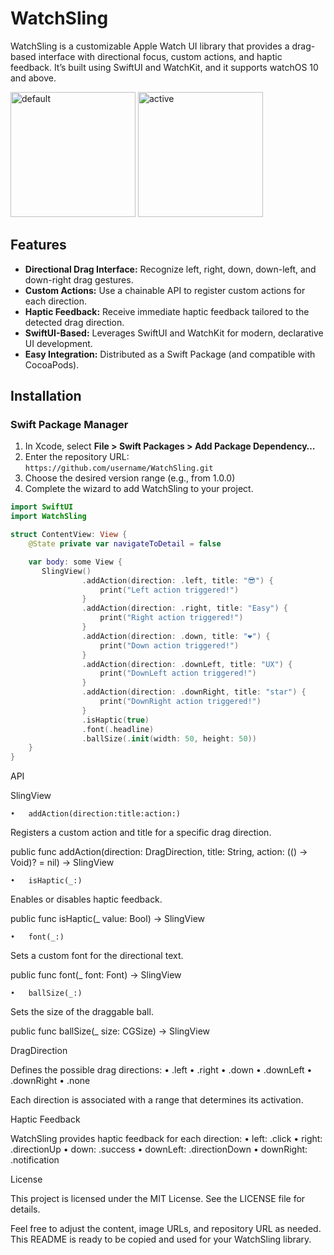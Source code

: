 # WatchSling

WatchSling is a customizable Apple Watch UI library that provides a drag-based interface with directional focus, custom actions, and haptic feedback. It’s built using SwiftUI and WatchKit, and it supports watchOS 10 and above.

<img width="200" alt="default" src="https://github.com/user-attachments/assets/830247f9-ac44-4bf9-9a7d-d801b55b2d22" />
<img width="200" alt="active" src="https://github.com/user-attachments/assets/b255890f-d110-4f19-8fa5-49f36891e4cc" />

## Features

- **Directional Drag Interface:** Recognize left, right, down, down-left, and down-right drag gestures.
- **Custom Actions:** Use a chainable API to register custom actions for each direction.
- **Haptic Feedback:** Receive immediate haptic feedback tailored to the detected drag direction.
- **SwiftUI-Based:** Leverages SwiftUI and WatchKit for modern, declarative UI development.
- **Easy Integration:** Distributed as a Swift Package (and compatible with CocoaPods).

## Installation

### Swift Package Manager

1. In Xcode, select **File > Swift Packages > Add Package Dependency…**
2. Enter the repository URL:  
   `https://github.com/username/WatchSling.git`
3. Choose the desired version range (e.g., from 1.0.0)
4. Complete the wizard to add WatchSling to your project.

```swift
import SwiftUI
import WatchSling

struct ContentView: View {
    @State private var navigateToDetail = false

    var body: some View {
       SlingView()
                .addAction(direction: .left, title: "😎") {
                    print("Left action triggered!")
                }
                .addAction(direction: .right, title: "Easy") {
                    print("Right action triggered!")
                }
                .addAction(direction: .down, title: "❤️") {
                    print("Down action triggered!")
                }
                .addAction(direction: .downLeft, title: "UX") {
                    print("DownLeft action triggered!")
                }
                .addAction(direction: .downRight, title: "star") {
                    print("DownRight action triggered!")
                }
                .isHaptic(true)
                .font(.headline)
                .ballSize(.init(width: 50, height: 50))
    }
}
```
API

SlingView
	
	•	addAction(direction:title:action:)
Registers a custom action and title for a specific drag direction.

public func addAction(direction: DragDirection, title: String, action: (() -> Void)? = nil) -> SlingView


	•	isHaptic(_:)
Enables or disables haptic feedback.

public func isHaptic(_ value: Bool) -> SlingView


	•	font(_:)
Sets a custom font for the directional text.

public func font(_ font: Font) -> SlingView


	•	ballSize(_:)
Sets the size of the draggable ball.

public func ballSize(_ size: CGSize) -> SlingView



DragDirection

Defines the possible drag directions:
	•	.left
	•	.right
	•	.down
	•	.downLeft
	•	.downRight
	•	.none

Each direction is associated with a range that determines its activation.

Haptic Feedback

WatchSling provides haptic feedback for each direction:
	•	left: .click
	•	right: .directionUp
	•	down: .success
	•	downLeft: .directionDown
	•	downRight: .notification

License

This project is licensed under the MIT License. See the LICENSE file for details.

Feel free to adjust the content, image URLs, and repository URL as needed. This README is ready to be copied and used for your WatchSling library.
